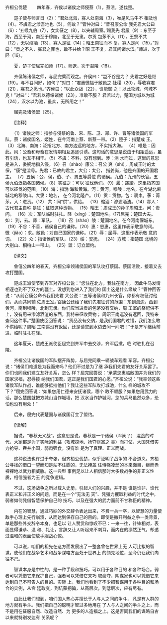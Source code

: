 齐桓公伐楚
　　四年春，齐侯以诸侯之师侵蔡（1），蔡溃，遂伐楚。 

　　楚子使与师言日（2）：“君处北海，寡人处南海（3），唯是风马牛不 相及也（4）。不虞君之涉吾地也（5），何故？”管仲对曰：“昔召康公命 我先君大公曰（6）：‘五候九伯（7），女实征之（8），以夹辅周室。’赐我先 君履（9）：东至于海，西至于河，南至于穆陵，北至于无隶。尔贡 包茅不入（11），王祭不共（12），无以缩酒（13），寡人是征（14）；昭王南征而不 复，寡人是问（15）。”对曰：“贡之不入，寡君之罪也，敢不共给？昭 王不复，君其问诸水滨。”师进，次于陉（16）。 

　　夏，楚子使屈完如师（17）。师退，次于召陵（18）。 

　　齐侯陈诸侯之师，与屈完乘而观之。齐侯曰：“岂不谷是为？ 先君之好是继（19）。与不谷同好，如何？”对曰：“君惠徼福于敝邑之 社稷（20），辱收寡君（21），寡君之愿也。”齐侯曰：“以此众战（22），谁能御 之！以此攻城，何城不克！”对曰“：“君若以德绥诸候（23），准敢不服？ 君若以力，楚国方城以为城（24），汉水以为池，虽众，无所用之！” 

　　屈完及诸侯盟（25）。 

　　【注释】 

　　（1）诸候之师：指参与侵蔡的鲁、宋、陈、卫、郑、许、曹等诸侯国的军 队。蔡：诸侯国名，姬姓，在今河南上蔡、新蔡一带。（2）楚子：指楚成 王。（3）北海、南海：泛指北方、南方边远的地方，不实指大海。 （4）唯是：因此。风：公畜和母畜在发情期相互追逐引诱。这句话的意思是说由于相距遥远，虽有引诱，也互不相干。（5）不虞：不料，没有想到。涉：淌 水而过，这里的意思是进入，委婉地指入侵。（6）召（shào）康公：召公 爽（shì），周成王时的太保，“康”是溢号。先君：已故的君主，大公：太公， 指姜尚，他是齐国的开国君主。 （7）五侯：公、侯，伯、子、男五等爵位 的诸侯。九伯：九州的长官。五侯九伯泛指各国诸侯。（8）实征之：可以 征伐他们。（9）履：践踏。这里指齐国可以征伐的范围。（10）海：指渤 海和黄海。河：黄河。穆陵：地名，在今湖北麻城北的穆陵山。大隶：地名， 在今河北隆卢。（11）贡：贡物。包：裹束。茅：菁茅。入：进贡。（12） 共：同“供”，供给。 （13）缩酒：渗滤酒渣。（14）寡人：古代君主自称 是征：征取这种贡物。 （15）昭王：周成王的孙子周昭王。问：责问。 （16）次：军队临时驻扎。陉（xíng）：楚国地名。(17)屈完：楚国大夫。如： 到，去。师：军队。 （18）召（shào）陵：楚国地名，在今河南偃城东。 （19）不谷：不善，诸侯自己的谦称。（20）惠：恩惠，这里作表示敬意的词。 徼（jiǎo）：求。敝邑：对自己国家的谦称。（21）辱：屈辱，这里作表示敬 意的词。 （22）众：指诸侯的军队，（23）绥：安抚。 （24）方城：指楚国 北境的大别山、桐柏山一带山。 （25）盟：订立盟约。 

　　【译文】 

　　鲁僖公四年的春天，齐桓公率领诸侯国的军队攻打蔡国。蔡国溃败，接着又去攻打楚国。 

　　楚成王派使节到齐军对齐桓公说：“您住在北方，我住在南方， 因此牛马发情相逐也到不了双方的疆土。没想到您进入了我们的 国土这是什么缘故？”管仲回答说：“从前召康公命令我们先君 大公说：‘五等诸侯和九州长官，你都有权征讨他们，从而共同辅 佐周王室。’召康公还给了我们先君征讨的范围：东到海边，西到 黄河，南到穆陵，北到无隶。你们应当进贡的包茅没有交纳，周 工室的祭祀供不上，没有用来渗滤酒渣的东西，我特来征收贡物； 周昭王南巡没有返回，我特来查问这件事。”楚国使臣回答说： “贡品没有交纳，是我们国君的过错，我们怎么敢不供给呢？周昭 工南巡没有返回，还是请您到水边去问一间吧！”于是齐军继续前 进，临时驻扎在陉。 

　　这年夏天，楚成王派使臣屈完到齐军中去交涉，齐军后撤，临 时驻扎在召陵。 

　　齐桓公让诸侯国的军队摆开阵势，与屈完同乘一辆战车观看 军容。齐桓公说：“诸侯们难道是为我而来吗？他们不过是为了继 承我们先君的友好关系罢了。你们也同我们建立友好关系，怎么 样？屈完回答说：“承蒙您惠临敝国并为我们的国家求福，忍辱接 纳我们国君，这正是我们国君的心愿。”齐桓公说：“我率领这些 诸侯军队作战，谁能够抵挡他们？我让这些军队攻打城池，什么 样的城攻不下？”屈完回答说：‘如果您用仁德来安抚诸侯，哪个 敢不顺服？如果您用武力的话，那么楚国就把方城山当作城墙，把 汉水当作护城河，您的兵马虽然众多，恐怕也没有用处！” 

　　后来，屈完代表楚国与诸侯国订立了盟约。 

　　【读解】 

　　据说，“春秋无义战”。这意思是说，春秋是一个诸侯（军阀？） 混战的时代，大家都是为了实际的利益（攻城掠地、抢夺财富之 类）而打仗，大国凭借实力抢夺、吞并小国，弱肉强食，没有谁 是为了真理、正义而战。 

　　这种说法也许过于夸张，但齐桓公伐楚，似乎证明了战争的 不合道义。齐桓公寻找的借口一望而知是站不住脚的，无法掩盖 住恃强凌弱的本来面目，继而赤裸裸地以武力相威胁。这一典型 事例足以让人相信那时大多数战争的非正义性质，相信强者为王 的竞争逻辑。 

　　不过，这场战争之所以载入史册，引起人们的兴趣，并不是 谁是谁非、谁代表正义和非正义的问题，而是在一个“无法无 天”、凭强力攫取利益的时代之中，弱者如何凭借智慧保护自己的 技巧，以及在强大的武力面前不甘称臣的精神。 

　　内在的智慧，通过巧妙的外交辞令表达出来，不费一兵一卒，以智慧的力量使敌手心理上先行崩溃，从而达到保存自己的目的。即使是撇开利益之争一类背景，单是那些外交辞令本身，也足以 让人赞赏和惊叹不已：一来一往，针锋相对，表面显得谦恭、温 和、礼让，言辞又让人听起来不刺耳，而内在的凛然正气，却透 过温和的表面使放手胆战心惊。 

　　可以说，咱们的祖先在这方面发展出了一整套曾在世界上无 人可比拟的智谋，使他们在战争艺术和战争谋咯方面处于世界上 的领先地位，至今仍让我们向往不己。 

　　智谋本身是中性的，是一种手段和技巧，可以用于各种目的 和各种场合。弱者可以凭借它来保护自己，强者可以凭借它来巧 取豪夺，阴谋家也可以凭借它来达到自己不可告人的目的。实际 上，我们也看到了不少把智谋用于各种目的和场合的实例，从宫 廷政变，到坑蒙拐骗，从高层次，到低层次，应有尽有。 

　　由此让我们想到，咱们国人热心并擅长于人与人之间的争斗， 凡是有人群的地方就有争斗。我们把自己的聪明才智过多地用在 了人与人之间的争斗之上，而不是用在征服自然、改造自然、为 更多的人造福之上。这是否同我们的谋略自古以来就特别发达有 关系呢？ 


